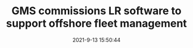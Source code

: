 ---
"title": "GMS commissions LR software to support offshore fleet management"
"date": "2021-9-13 15:50:44"
"feed_name": "OFFSHOREMAG"
"feed_website": "https://www.offshore-mag.com/"
"feed_rss": "https://www.offshore-mag.com/__rss/website-scheduled-content.xml?input=%7B%22sectionAlias%22%3A%22home%22%7D"
"link": "https://www.offshore-mag.com/rigs-vessels/article/14210197/gms-commissions-lloyds-register-software-to-support-offshore-fleet-management"
"file": "_posts/-61d8bf3aab3b4faf766d1d23bd9534c79cd5f1bc.md"
"accident": "0"
"drilling": "0"
---